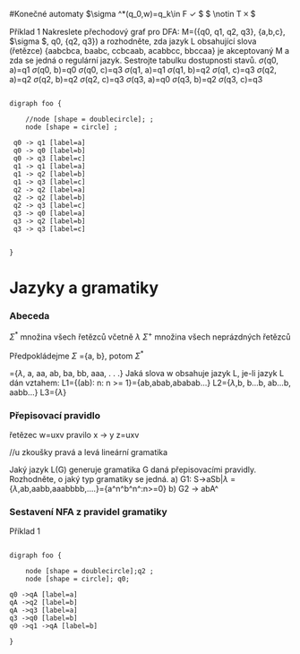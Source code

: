 #Konečné automaty
$\sigma ^*(q_0,w)=q_k\in F ✓ $ 
   $ \notin T 🞪  $

   Příklad 1
Nakreslete přechodový graf pro DFA: M=({q0, q1, q2, q3}, {a,b,c}, $\sigma $, q0, {q2, q3}) a rozhodněte, zda jazyk L obsahující slova (řetězce) {aabcbca, baabc, ccbcaab, acabbcc, bbccaa} je akceptovaný M a zda se jedná o  regulární jazyk. Sestrojte tabulku dostupnosti stavů.
$\sigma$(q0, a)=q1
$\sigma$(q0, b)=q0
$\sigma$(q0, c)=q3
$\sigma$(q1, a)=q1
$\sigma$(q1, b)=q2
$\sigma$(q1, c)=q3
$\sigma$(q2, a)=q2
$\sigma$(q2, b)=q2 
$\sigma$(q2, c)=q3 
$\sigma$(q3, a)=q0
$\sigma$(q3, b)=q2
$\sigma$(q3, c)=q3

```plantuml

digraph foo {

	//node [shape = doublecircle]; ;
	node [shape = circle] ;

 q0 -> q1 [label=a]
 q0 -> q0 [label=b]
 q0 -> q3 [label=c]
 q1 -> q1 [label=a]
 q1 -> q2 [label=b]
 q1 -> q3 [label=c]
 q2 -> q2 [label=a]
 q2 -> q2 [label=b]
 q2 -> q3 [label=c]
 q3 -> q0 [label=a]
 q3 -> q2 [label=b]
 q3 -> q3 [label=c]
   
 
}

```
# Jazyky a gramatiky
### Abeceda
$\Sigma^*$ množina všech řetězců včetně $\lambda$
$\Sigma^+$ množina všech neprázdných řetězců

Předpokládejme $\Sigma$ ={a, b}, potom $\Sigma^*$ 

={$\lambda$, a, aa, ab, ba, bb, aaa, . . .}
Jaká slova w obsahuje jazyk L, je-li jazyk L dán vztahem:
L1={(ab): n: n >= 1}={ab,abab,ababab...}
L2={$\lambda$,b, b...b, ab...b, aabb...}
L3={$\lambda$}
### Přepisovací pravidlo 
řetězec     w=uxv
pravilo     x -> y
z=uxv

//u zkoušky pravá a levá lineární gramatika

Jaký jazyk L(G) generuje gramatika G daná přepisovacími pravidly. Rozhodněte, o jaký typ gramatiky
se jedná.
a) G1: S->aSb|$\lambda$ = {$\lambda$,ab,aabb,aaabbbb,....}={a^n^b^n^:n>=0}
b) G2 -> abA^

### Sestavení NFA z pravidel gramatiky
Příklad 1
```plantUml

digraph foo {

	node [shape = doublecircle];q2 ;
	node [shape = circle]; q0;

q0 ->qA [label=a]
qA ->q2 [label=b]
qA ->q3 [label=a]
q3 ->q0 [label=b]
q0 ->q1 ->qA [label=b]

}
   ```
